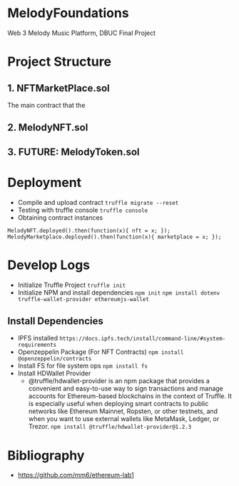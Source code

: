 # MelodyFoundations
Web 3 Melody Music Platform, DBUC Final Project

# Project Structure
## 1. NFTMarketPlace.sol
The main contract that the 

## 2. MelodyNFT.sol 

## 3. FUTURE: MelodyToken.sol

# Deployment
- Compile and upload contract 
`truffle migrate --reset`
- Testing with truffle console
`truffle console`
- Obtaining contract instances
```
MelodyNFT.deployed().then(function(x){ nft = x; });
MelodyMarketplace.deployed().then(function(x){ marketplace = x; });
```

# Develop Logs
- Initialize Truffle Project 
`truffle init`
- Initialize NPM and install dependencies 
`npm init`
`npm install dotenv truffle-wallet-provider ethereumjs-wallet`

## Install Dependencies 
- IPFS installed `https://docs.ipfs.tech/install/command-line/#system-requirements`
- Openzeppelin Package (For NFT Contracts)
`npm install @openzeppelin/contracts`
- Install FS for file system ops
`npm install fs`
- Install HDWallet Provider
  - @truffle/hdwallet-provider is an npm package that provides a convenient and easy-to-use way to sign transactions and manage accounts for Ethereum-based blockchains in the context of Truffle. It is especially useful when deploying smart contracts to public networks like Ethereum Mainnet, Ropsten, or other testnets, and when you want to use external wallets like MetaMask, Ledger, or Trezor.
`npm install @truffle/hdwallet-provider@1.2.3`


# Bibliography
- https://github.com/mm6/ethereum-lab1